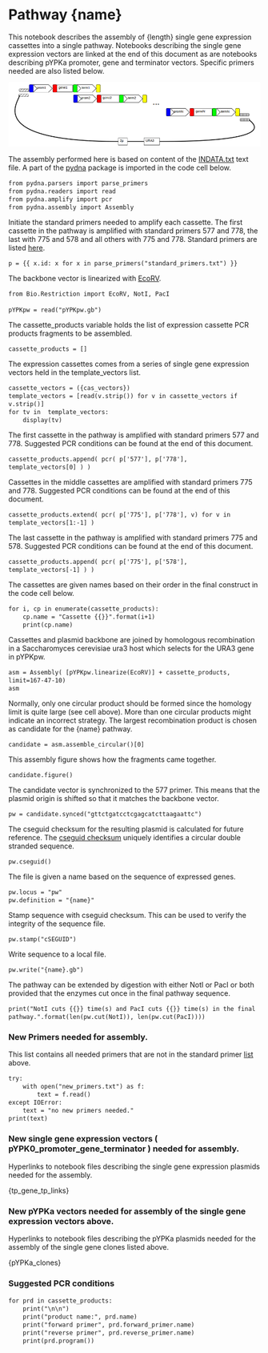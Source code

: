 # Pathway {name}

This notebook describes the assembly of {length} single gene expression cassettes into a single pathway.
Notebooks describing the single gene expression vectors are linked at the end of this document as are notebooks
describing pYPKa promoter, gene and terminator vectors. Specific primers needed are also listed below.

![pathway with N genes](pw.png "pathway with N genes")

The assembly performed here is based on content of the [INDATA.txt](INDATA.txt) text file.
A part of the [pydna](https://pypi.python.org/pypi/pydna/) package is imported in the code cell below.

    from pydna.parsers import parse_primers
    from pydna.readers import read
    from pydna.amplify import pcr
    from pydna.assembly import Assembly

Initiate the standard primers needed to amplify each cassette.
The first cassette in the pathway is amplified with standard
primers 577 and 778, the last with
775 and 578 and all others with 775 and 778.
Standard primers are listed [here](standard_primers.txt).

    p = {{ x.id: x for x in parse_primers("standard_primers.txt") }}

The backbone vector is linearized with [EcoRV](http://rebase.neb.com/rebase/enz/EcoRV.html).

    from Bio.Restriction import EcoRV, NotI, PacI

    pYPKpw = read("pYPKpw.gb")

The cassette_products variable holds the list of expression cassette PCR products fragments to
be assembled.

    cassette_products = []

The expression cassettes comes from a series of single gene expression vectors
held in the template_vectors list.

    cassette_vectors = ({cas_vectors})
    template_vectors = [read(v.strip()) for v in cassette_vectors if v.strip()]
    for tv in  template_vectors:
        display(tv)

The first cassette in the pathway is amplified with standard primers 577 and 778. Suggested PCR conditions can be found at the end of this document.

    cassette_products.append( pcr( p['577'], p['778'],  template_vectors[0] ) )

Cassettes in the middle cassettes are amplified with standard primers 775 and 778. Suggested PCR conditions can be found at the end of this document.

    cassette_products.extend( pcr( p['775'], p['778'], v) for v in template_vectors[1:-1] )

The last cassette in the pathway is amplified with standard primers 775 and 578. Suggested PCR conditions can be found at the end of this document.

    cassette_products.append( pcr( p['775'], p['578'], template_vectors[-1] ) )

The cassettes are given names based on their order in the final construct in the code cell below.

    for i, cp in enumerate(cassette_products):
        cp.name = "Cassette {{}}".format(i+1)
        print(cp.name)

Cassettes and plasmid backbone are joined by homologous recombination in a Saccharomyces cerevisiae ura3 host
which selects for the URA3 gene in pYPKpw.

    asm = Assembly( [pYPKpw.linearize(EcoRV)] + cassette_products, limit=167-47-10)
    asm

Normally, only one circular product should be formed since the
homology limit is quite large (see cell above). More than one
circular products might indicate an incorrect strategy.
The largest recombination product is chosen as candidate for
the {name} pathway.

    candidate = asm.assemble_circular()[0]

This assembly figure shows how the fragments came together.

    candidate.figure()

The candidate vector is synchronized to the 577 primer. This means that
the plasmid origin is shifted so that it matches the backbone vector.

    pw = candidate.synced("gttctgatcctcgagcatcttaagaattc")

The cseguid checksum for the resulting plasmid is calculated for future reference.
The [cseguid checksum](http://pydna.readthedocs.org/en/latest/pydna.html#pydna.utils.cseguid)
uniquely identifies a circular double stranded sequence.

    pw.cseguid()

The file is given a name based on the sequence of expressed genes.

    pw.locus = "pw"
    pw.definition = "{name}"

Stamp sequence with cseguid checksum. This can be used to verify the
integrity of the sequence file.

    pw.stamp("cSEGUID")

Write sequence to a local file.

    pw.write("{name}.gb")

The pathway can be extended by digestion with either NotI or PacI or both provided that the enzymes cut once in the final pathway sequence.

    print("NotI cuts {{}} time(s) and PacI cuts {{}} time(s) in the final pathway.".format(len(pw.cut(NotI)), len(pw.cut(PacI))))

### New Primers needed for assembly.

This list contains all needed primers that are not in the standard primer [list](standard_primers.txt) above.

    try:
        with open("new_primers.txt") as f:
            text = f.read()
    except IOError:
        text = "no new primers needed."
    print(text)

### New single gene expression vectors ( pYPK0_promoter_gene_terminator ) needed for assembly.

Hyperlinks to notebook files describing the single gene expression plasmids needed for the assembly.

{tp_gene_tp_links}

### New pYPKa vectors needed for assembly of the single gene expression vectors above.

Hyperlinks to notebook files describing the pYPKa plasmids needed for the assembly of the single gene clones listed above.

{pYPKa_clones}

### Suggested PCR conditions

    for prd in cassette_products:
        print("\n\n")
        print("product name:", prd.name)
        print("forward primer", prd.forward_primer.name)
        print("reverse primer", prd.reverse_primer.name)
        print(prd.program())
